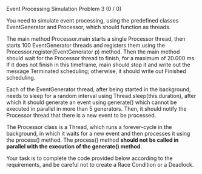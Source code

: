 Event Processing Simulation Problem 3 (0 / 0)

You need to simulate event processing, using the predefined classes EventGenerator and Processor, which should function as threads.

The main method Processor.main starts a single Processor thread, then starts 100 EventGenerator threads and registers them using the Processor.register(EventGenerator p) method. Then the main method should wait for the Processor thread to finish, for a maximum of 20.000 ms. If it does not finish in this timeframe, main should stop it and write out the message Terminated scheduling; otherwise, it should write out Finished scheduling.

Each of the EventGenerator thread, after being started in the background, needs to sleep for a random interval using Thread.sleep(this.duration), after which it should generate an event using generate() which cannot be executed in parallel in more than 5 generators. Then, it should notify the Processor thread that there is a new event to be processed.

The Processor class is a Thread, which runs a forever-cycle in the background, in which it waits for a new event and then processes it using the process() method. The process() method **should not be called in parallel with the execution of the generate() method**.

Your task is to complete the code provided below according to the requirements, and be careful not to create a Race Condition or a Deadlock.
